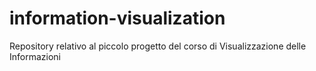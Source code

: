 # information-visualization
Repository relativo al piccolo progetto del corso di Visualizzazione delle Informazioni
